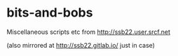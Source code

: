 # bits-and-bobs
Miscellaneous scripts etc from http://ssb22.user.srcf.net

(also mirrored at http://ssb22.gitlab.io/ just in case)
